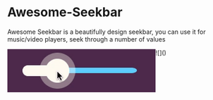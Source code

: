 # Awesome-Seekbar
Awesome Seekbar is a beautifully design seekbar, you can use it for music/video players, seek through a number of values

<img src="https://github.com/arlindiDev/Awesome-Seekbar/blob/master/awesomeseekbar.gif" align="left" height="98" width="336" >
![]()
